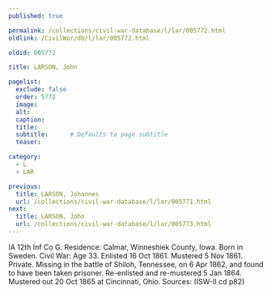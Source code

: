 ```yaml
---
published: true

permalink: /collections/civil-war-database/l/lar/005772.html
oldlink: /CivilWar/db/l/lar/005772.html

oldid: 005772

title: LARSON, John

pagelist:
  exclude: false
  order: 5772
  image: 
  alt:
  caption:
  title:
  subtitle:      # Defaults to page subtitle
  teaser:

category: 
  - L 
  - LAR

previous:
  title: LARSON, Johannes
  url: /collections/civil-war-database/l/lar/005771.html  
next:
  title: LARSON, John
  url: /collections/civil-war-database/l/lar/005773.html   
---
```

IA 12th Inf Co G. Residence: Calmar, Winneshiek County, Iowa. Born in Sweden. Civil War: Age 33. Enlisted 16 Oct 1861. Mustered 5 Nov 1861. Private. Missing in the battle of Shiloh, Tennessee, on 6 Apr 1862, and found to have been taken prisoner. Re-enlisted and re-mustered 5 Jan 1864. Mustered out 20 Oct 1865 at Cincinnati, Ohio. Sources: (ISW-II cd p82)